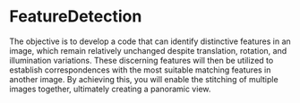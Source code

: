# FeatureDetection
The objective is to develop a code that can identify distinctive features in an image, which remain relatively unchanged despite translation, rotation, and illumination variations. These discerning features will then be utilized to establish correspondences with the most suitable matching features in another image. By achieving this, you will enable the stitching of multiple images together, ultimately creating a panoramic view.
